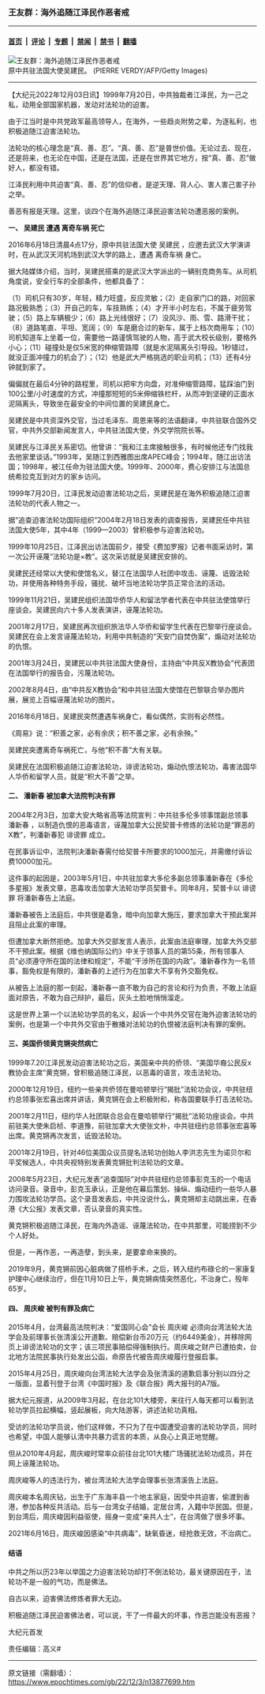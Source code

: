 ### 王友群：海外追随江泽民作恶者戒

---

#### [首页](../../../..?n13877699) &nbsp;|&nbsp; [评论](../../../../../epoch-comment?n13877699) &nbsp;|&nbsp; [专题](../../../../../epoch-special?n13877699) &nbsp;|&nbsp; [禁闻](../../../../../epoch-news?n13877699) &nbsp;|&nbsp; [禁书](../../../../../books?n13877699) &nbsp;|&nbsp; [翻墙](https://github.com/gfw-breaker/nogfw/blob/master/README.md?n13877699)


<div><img alt="王友群：海外追随江泽民作恶者戒" class="attachment-djy_600_400 size-djy_600_400 wp-post-image" src="https://i.epochtimes.com/assets/uploads/2022/12/id13877700-GettyImages-52065125-600x400.jpg"/>
<div class="caption">
 原中共驻法国大使吴建民。 (PIERRE VERDY/AFP/Getty Images)
</div></div><hr/><div class="post_content" id="artbody" itemprop="articleBody">
 <!-- article content begin -->
 <p>
  【大纪元2022年12月03日讯】1999年7月20日，中共独裁者江泽民，为一己之私，动用全部国家机器，发动对法轮功的迫害。
 </p>
 <p style="font-weight: 400;">
  由于江当时是中共党政军最高领导人，在海外，一些趋炎附势之辈，为逐私利，也积极追随江迫害法轮功。
 </p>
 <p style="font-weight: 400;">
  法轮功的核心理念是“真、善、忍”。“真、善、忍”是普世价值。无论过去、现在，还是将来，也无论在中国，还是在法国，还是在世界其它地方，按“真、善、忍”做好人，都没有错。
 </p>
 <p style="font-weight: 400;">
  江泽民利用中共迫害“真、善、忍”的信仰者，是逆天理、背人心、害人害己害子孙之举。
 </p>
 <p style="font-weight: 400;">
  善恶有报是天理。这里，谈四个在海外追随江泽民迫害法轮功遭恶报的案例。
 </p>
 <p style="font-weight: 400;">
  <strong>
   一、
   <ok href="https://www.epochtimes.com/gb/tag/%E5%90%B4%E5%BB%BA%E6%B0%91.html">
    吴建民
   </ok>
   遭遇
   <ok href="https://www.epochtimes.com/gb/tag/%E7%A6%BB%E5%A5%87%E8%BD%A6%E7%A5%B8.html">
    离奇车祸
   </ok>
   死亡
  </strong>
 </p>
 <p style="font-weight: 400;">
  2016年6月18日清晨4点17分，原中共驻法国大使
  <ok href="https://www.epochtimes.com/gb/tag/%E5%90%B4%E5%BB%BA%E6%B0%91.html">
   吴建民
  </ok>
  ，应邀去武汉大学演讲时，在从武汉天河机场到武汉大学的路上，遭遇
  <ok href="https://www.epochtimes.com/gb/tag/%E7%A6%BB%E5%A5%87%E8%BD%A6%E7%A5%B8.html">
   离奇车祸
  </ok>
  身亡。
 </p>
 <p style="font-weight: 400;">
  据大陆媒体介绍，当时，吴建民搭乘的是武汉大学派出的一辆别克商务车。从司机角度说，安全行车的全部条件，他都具备了：
 </p>
 <p style="font-weight: 400;">
  （1）司机只有30岁，年轻，精力旺盛，反应灵敏；（2）走自家门口的路，对回家路况极熟悉；（3）开自己的车，车技熟练；（4）才开半小时左右，不属于疲劳驾驶；（5）路上车辆极少；（6）路上光线很好；（7）没风沙、雨、雪、路滑干扰；（8）道路笔直、平坦、宽阔；（9）车是磨合过的新车，属于上档次商用车；（10）司机知道车上坐着一位，需要他一路谨慎驾驶的人物，高于武大校长级别，要格外小心；（11）碰撞处是仅5米宽的伸缩管路障（就是水泥隔离头引导段。1秒错过，就没正面冲撞力的机会了）；（12）他是武大严格挑选的职业司机；（13）还有4分钟就到家了。
 </p>
 <p style="font-weight: 400;">
  偏偏就在最后4分钟的路程里，司机以把牢方向盘，对准伸缩管路障，猛踩油门到100公里/小时速度的方式，冲撞那短短的5米伸缩铁栏杆，从而冲到坚硬的正面水泥隔离头，导致坐在最安全的中间位置的吴建民身亡。
 </p>
 <p style="font-weight: 400;">
  吴建民是中共资深外交官，当过毛泽东、周恩来等的法语翻译，中共驻联合国外交官，中共外交部新闻发言人，中共驻法国大使，外交学院院长等。
 </p>
 <p style="font-weight: 400;">
  吴建民与江泽民关系密切。他曾讲：“我和江主席接触很多，有时候他还专门找我去他家里谈话。”1993年，吴随江到西雅图出席APEC峰会；1994年，随江出访法国；1998年，被江任命为驻法国大使。1999年、2000年，费心安排江与法国总统希拉克互到对方的家乡访问。
 </p>
 <p style="font-weight: 400;">
  1999年7月20日，江泽民发动迫害法轮功之后，吴建民是在海外积极追随江迫害法轮功的代表人物之一。
 </p>
 <p style="font-weight: 400;">
  据“追查迫害法轮功国际组织”2004年2月18日发表的调查报告，吴建民任中共驻法国大使5年，其中4年（1999—2003）曾积极参与迫害法轮功。
 </p>
 <p style="font-weight: 400;">
  1999年10月25日，江泽民出访法国前夕，接受《费加罗报》记者书面采访时，第一次公开诬蔑“法轮功是×教”。这次采访就是吴建民安排的。
 </p>
 <p style="font-weight: 400;">
  吴建民还经常以大使和使馆名义，替江在法国华人社团中攻击、诬蔑、诋毁法轮功，并使用各种特务手段，骚扰、破坏当地法轮功学员正常合法的活动。
 </p>
 <p style="font-weight: 400;">
  1999年11月21日，吴建民组织法国华侨华人和留法学者代表在中共驻法使馆举行座谈会。吴建民向六十多人发表演讲，诬蔑法轮功。
 </p>
 <p style="font-weight: 400;">
  2001年2月17日，吴建民再次组织旅法华人华侨和留学生代表在巴黎举行座谈会。吴建民在会上发言诬蔑法轮功，利用中共制造的“天安门自焚伪案”，煽动对法轮功的仇恨。
 </p>
 <p style="font-weight: 400;">
  2001年3月24日，吴建民以中共驻法国大使身份，主持由“中共反X教协会”代表团在法国举行的报告会，污蔑法轮功。
 </p>
 <p style="font-weight: 400;">
  2002年8月4日，由“中共反X教协会”和中共驻法国大使馆在巴黎联合举办图片展，展览上百幅诬蔑法轮功的图片。
 </p>
 <p style="font-weight: 400;">
  2016年6月18日，吴建民突然遭遇车祸身亡，看似偶然，实则有必然性。
 </p>
 <p style="font-weight: 400;">
  《周易》说：“积善之家，必有余庆；积不善之家，必有余殃。”
 </p>
 <p style="font-weight: 400;">
  吴建民突遭离奇车祸死亡，与他“积不善”大有关联。
 </p>
 <p style="font-weight: 400;">
  吴建民在法国积极追随江迫害法轮功，诽谤法轮功，煽动仇恨法轮功，毒害法国华人华侨和留学人员，就是“积大不善”之举。
 </p>
 <h4 style="font-weight: 400;">
  <strong>
   二、
   <ok href="https://www.epochtimes.com/gb/tag/%E6%BD%98%E6%96%B0%E6%98%A5.html">
    潘新春
   </ok>
   被加拿大法院判决有罪
  </strong>
 </h4>
 <p style="font-weight: 400;">
  2004年2月3日，加拿大安大略省高等法院宣判：中共驻多伦多领事馆副总领事
  <ok href="https://www.epochtimes.com/gb/tag/%E6%BD%98%E6%96%B0%E6%98%A5.html">
   潘新春
  </ok>
  ，以制造仇恨的恶毒语言，诬蔑加拿大公民契普卡修炼的法轮功是“罪恶的X教”，判潘新春犯
  <ok href="https://www.epochtimes.com/gb/tag/%E8%AF%BD%E8%B0%A4%E7%BD%AA.html">
   诽谤罪
  </ok>
  成立。
 </p>
 <p style="font-weight: 400;">
  在民事诉讼中，法院判决潘新春需付给契普卡所要求的1000加元，并需缴付诉讼费10000加元。
 </p>
 <p style="font-weight: 400;">
  这件事的起因是，2003年5月1日，中共驻加拿大多伦多副总领事潘新春在《多伦多星报》发表文章，恶毒攻击加拿大法轮功学员契普卡。同年8月，契普卡以
  <ok href="https://www.epochtimes.com/gb/tag/%E8%AF%BD%E8%B0%A4%E7%BD%AA.html">
   诽谤罪
  </ok>
  将潘新春告上法庭。
 </p>
 <p style="font-weight: 400;">
  潘新春被告上法庭后，中共很是着急，暗中向加拿大施压，要求加拿大干预此案并且阻止此案的审理。
 </p>
 <p style="font-weight: 400;">
  但遭加拿大断然拒绝。加拿大外交部发言人表示，此案由法庭审理，加拿大外交部不干预此案。根据《维也纳国际公约》中关于领事人员的第55条，所有领事人员“必须遵守所在国的法律和规定”，不能“干涉所在国的内政”。潘新春作为一名领事，豁免权是有限的，潘新春的上述行为在加拿大不享有外交豁免权。
 </p>
 <p style="font-weight: 400;">
  从被告上法庭的那一刻起，潘新春一直不敢为自己的言论和行为负责，不敢上法庭面对原告，不敢为自己辩护，最后，灰头土脸地悄悄溜走。
 </p>
 <p style="font-weight: 400;">
  这是世界上第一个以法轮功学员的名义，起诉一个中共外交官在海外迫害法轮功的案例，也是第一个中共外交官由于散播对法轮功的仇恨被法庭判决有罪的案例。
 </p>
 <h4 style="font-weight: 400;">
  <strong>
   三、美国侨领黄克锵突然病亡
  </strong>
 </h4>
 <p style="font-weight: 400;">
  1999年7.20江泽民发动迫害法轮功之后，美国亲中共的侨领、“美国华裔公民反x教协会主席”黄克锵，曾积极追随江泽民，以恶毒的语言，攻击法轮功。
 </p>
 <p style="font-weight: 400;">
  2000年12月19日，纽约一些亲共侨领在曼哈顿举行“揭批”法轮功会议，中共驻纽约总领事张宏喜出席并讲话，黄克锵在会上积极附和，称各国要联手打击法轮功。
 </p>
 <p style="font-weight: 400;">
  2001年2月11日，纽约华人社团联合总会在曼哈顿举行“揭批”法轮功座谈会。中共前驻美大使朱启桢、李道豫，前驻加拿大大使张文朴，中共驻纽约总领事张宏喜等出席。黄克锵再次发言，诋毁法轮功。
 </p>
 <p style="font-weight: 400;">
  2001年2月19日，针对46位美国众议员提名法轮功创始人李洪志先生为诺贝尔和平奖候选人，中共央视特别发表黄克锵批判法轮功的文章。
 </p>
 <p style="font-weight: 400;">
  2008年5月23日，大纪元发表“追查国际”对中共驻纽约总领事彭克玉的一个电话访问录音。录音中，彭克玉承认，正是他在幕后策划、操纵、煽动纽约一些华人暴力围攻法轮功学员。这个录音发表后，中共没说什么，黄克锵却主动跳出来，在香港《大公报》发表文章，否认录音的真实性。
 </p>
 <p style="font-weight: 400;">
  黄克锵积极追随江泽民，在海内外造谣、诬蔑法轮功，在中共那里，可能捞到不少个人好处。
 </p>
 <p style="font-weight: 400;">
  但是，一再作恶，一再造孽，到头来，是要拿命来换的。
 </p>
 <p style="font-weight: 400;">
  2019年9月，黄克锵前因心脏病做了搭桥手术，之后，转入纽约布碌仑的一家康复护理中心继续治疗，但在11月10日上午，黄克锵病情突然恶化，不治身亡，殁年65岁。
 </p>
 <h4 style="font-weight: 400;">
  <strong>
   四、
   <ok href="https://www.epochtimes.com/gb/tag/%E5%91%A8%E5%BA%86%E5%B3%BB.html">
    周庆峻
   </ok>
   被判有罪及病亡
  </strong>
 </h4>
 <p style="font-weight: 400;">
  2015年4月，台湾最高法院判决：“爱国同心会”会长
  <ok href="https://www.epochtimes.com/gb/tag/%E5%91%A8%E5%BA%86%E5%B3%BB.html">
   周庆峻
  </ok>
  必须向台湾法轮大法学会及前理事长张清溪公开道歉、赔偿新台币20万元（约6449美金），并移除网页上诽谤法轮功的文字；该三项民事赔偿得强制执行。周庆峻之财产已遭拍卖，台北地方法院民事执行处发出公函，命原告代被告周庆峻履行登报启事。
 </p>
 <p style="font-weight: 400;">
  2015年4月25日，周庆峻向台湾法轮大法学会及张清溪的道歉启事分别以四分之一版面，显着刊登于台湾《中国时报》及《联合报》两大报刊的A7版。
 </p>
 <p style="font-weight: 400;">
  据大纪元报道，从2009年3月起，在台北101大楼旁，来往行人每天都可以看到法轮功学员拉起横幅，竖起展板，向大陆游客，讲述法轮功真相。
 </p>
 <p style="font-weight: 400;">
  受访的法轮功学员说，他们这样做，不只为了在中国遭受迫害的法轮功学员，同时也希望，中国人能够认清中共暴力谎言的本质，从良心上真正地觉醒。
 </p>
 <p style="font-weight: 400;">
  但从2010年4月起，周庆峻时常率众前往台北101大楼广场骚扰法轮功成员，并在网上诬蔑法轮功。
 </p>
 <p style="font-weight: 400;">
  周庆峻等人的违法行为，被台湾法轮大法学会理事长张清溪告上法庭。
 </p>
 <p style="font-weight: 400;">
  周庆峻本名周庆钻，出生于广东海丰县一个地主家庭，因受中共迫害，偷渡到香港，参加各种反共活动。后与一台湾女子结婚，定居台湾，入籍中华民国。但是，到台湾后，周庆峻因利益驱使，摇身一变成“亲共人士”，在台湾做了很多坏事。
 </p>
 <p style="font-weight: 400;">
  2021年6月16日，周庆峻因感染“中共病毒”，缺氧昏迷，经抢救无效，不治病亡。
 </p>
 <h4 style="font-weight: 400;">
  <strong>
   结语
  </strong>
 </h4>
 <p style="font-weight: 400;">
  中共之所以历23年以举国之力迫害法轮功却打不倒法轮功，最关键原因在于，法轮功不是一般的气功，而是佛法。
 </p>
 <p style="font-weight: 400;">
  自古以来，迫害佛法修炼者罪大无边。
 </p>
 <p style="font-weight: 400;">
  积极追随江泽民迫害佛法者，可以说，干了一件最大的坏事，作恶岂能没有恶报？
 </p>
 <p style="font-weight: 400;">
  大纪元首发
 </p>
 <p style="font-weight: 400;">
  责任编辑：高义#
 </p>
 <!-- article content end -->
 <div id="below_article_ad">
 </div>
</div>


---

原文链接（需翻墙）：https://www.epochtimes.com/gb/22/12/3/n13877699.htm